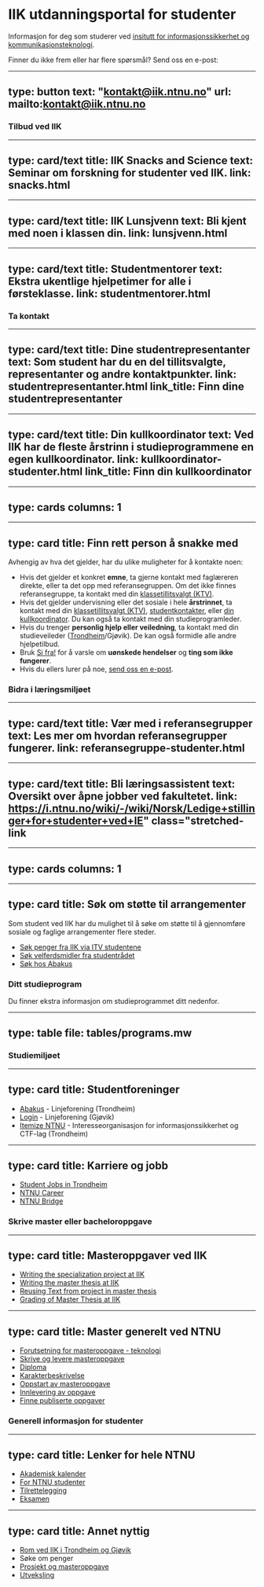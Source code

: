 # IIK utdanningsportal for studenter


Informasjon for deg som studerer ved [insitutt for informasjonssikkerhet og kommunikasjonsteknologi](https://ntnu.no/iik).

Finner du ikke frem eller har flere spørsmål? Send oss en e-post: 

---
type: button
text: "kontakt@iik.ntnu.no"
url: mailto:kontakt@iik.ntnu.no
---



### Tilbud ved IIK



---
type: card/text
title: IIK Snacks and Science
text: Seminar om forskning for studenter ved IIK.
link: snacks.html
---

---
type: card/text
title: IIK Lunsjvenn
text: Bli kjent med noen i klassen din.
link: lunsjvenn.html
---

---
type: card/text
title: Studentmentorer
text: Ekstra ukentlige hjelpetimer for alle i førsteklasse.
link: studentmentorer.html
---


### Ta kontakt


---
type: card/text
title: Dine studentrepresentanter
text: Som student har du en del tillitsvalgte, representanter og andre kontaktpunkter.
link: studentrepresentanter.html
link_title: Finn dine studentrepresentanter
---

---
type: card/text
title: Din kullkoordinator
text: Ved IIK har de fleste årstrinn i studieprogrammene en egen kullkoordinator.
link: kullkoordinator-studenter.html
link_title: Finn din kullkoordinator
---


---
type: cards
columns: 1
---


---
type: card
title: Finn rett person å snakke med
---
Avhengig av hva det gjelder, har du ulike muligheter for å kontakte noen:
*   Hvis det gjelder et konkret **emne**, ta gjerne kontakt med faglæreren direkte, eller ta det opp med referansegruppen. Om det ikke finnes referansegruppe, ta kontakt med din [klassetillitsvalgt (KTV)](studentrepresentanter.html).
*   Hvis det gjelder undervisning eller det sosiale i hele **årstrinnet**, ta kontakt med din [klassetillitsvalgt (KTV)](studentrepresentanter.html), [studentkontakter](studentrepresentanter.html), eller [din kullkoordinator](kullkoordinator-studenter.html). Du kan også ta kontakt med din studieprogramleder.
*   Hvis du trenger **personlig hjelp eller veiledning**, ta kontakt med din studieveileder ([Trondheim](mailto:studieveileder@komtek.ntnu.no)/Gjøvik). De kan også formidle alle andre hjelpetilbud.
*   Bruk [Si fra!](https://i.ntnu.no/sifra-ansatt) for å varsle om **uønskede hendelser** og **ting som ikke fungerer**.
*   Hvis du ellers lurer på noe, [send oss en e-post](mailto:kontakt@iik.ntnu.no).





### Bidra i læringsmiljøet


---
type: card/text
title: Vær med i referansegrupper
text: Les mer om hvordan referansegrupper fungerer.
link: referansegruppe-studenter.html
---

---
type: card/text
title: Bli læringsassistent
text: Oversikt over åpne jobber ved fakultetet.
link: https://i.ntnu.no/wiki/-/wiki/Norsk/Ledige+stillinger+for+studenter+ved+IE" class="stretched-link
---


---
type: cards
columns: 1
---


---
type: card
title: Søk om støtte til arrangementer
---
Som student ved IIK har du mulighet til å søke om støtte til å gjennomføre sosiale og faglige arrangementer flere steder.
*   [Søk penger fra IIK via ITV studentene](https://forms.office.com/Pages/ResponsePage.aspx?id=cgahCS-CZ0SluluzdZZ8BdJ-PJxmVTVEsxockEXQ7BNUQVQyQlgzNVNHSEE4TUpSVVlIUTE0Vk8wRC4u&origin=Invitation&channel=0)
*   [Søk velferdsmidler fra studentrådet](https://ie.studentrad.no/)
*   [Søk hos Abakus](https://abakus.no/pages/arrangementer/88-klassearrangementer)



### Ditt studieprogram

Du finner ekstra informasjon om studieprogrammet ditt nedenfor.


---
type: table
file: tables/programs.mw
---




### Studiemiljøet


---
type: card
title: Studentforeninger
---
*   [Abakus](https://abakus.no/) - Linjeforening (Trondheim)
*   [Login](https://login.no) - Linjeforening (Gjøvik)
*   [Itemize NTNU](https://itemize.no/) - Interesseorganisasjon for informasjonssikkerhet og CTF-lag (Trondheim)


---
type: card
title: Karriere og jobb
---
*   [Student Jobs in Trondheim](https://i.ntnu.no/wiki/-/wiki/Norsk/Ledige+stillinger+for+studenter+ved+IE)
*   [NTNU Career](https://www.ntnu.edu/career)
*   [NTNU Bridge](http://www.ntnu.no/bridge)



### Skrive master eller bacheloroppgave


---
type: card
title: Masteroppgaver ved IIK
---
*   [Writing the specialization project at IIK](https://i.ntnu.no/wiki/-/wiki/English/Specialization+Project+-+IIK)
*   [Writing the master thesis at IIK](https://i.ntnu.no/wiki/-/wiki/English/Master+Thesis+-+IIK)
*   [Reusing Text from project in master thesis](https://i.ntnu.no/wiki/-/wiki/English/Reuse+of+text)
*   [Grading of Master Thesis at IIK](https://i.ntnu.no/wiki/-/wiki/English/Grading+MSc+theses+at+IIK)


---
type: card
title: Master generelt ved NTNU
---
*   [Forutsetning for masteroppgave - teknologi](https://i.ntnu.no/wiki/-/wiki/Norsk/Forutsetning+for+masteroppgave+-+sivilingeni%C3%B8r)
*   [Skrive og levere masteroppgave](https://i.ntnu.no/masteroppgave)
*   [Diploma](https://i.ntnu.no/wiki/-/wiki/English/Diplomas)
*   [Karakterbeskrivelse](https://i.ntnu.no/wiki/-/wiki/English/Description+of+grades+for+master+thesis)
*   [Oppstart av masteroppgave](https://i.ntnu.no/wiki/-/wiki/English/Start+your+MA+thesis+-+graduate+engineer+programmes)
*   [Innlevering av oppgave](https://i.ntnu.no/wiki/-/wiki/English/Submit+your+MA+thesis+-+Graduate+Engineer+Programmes#section-Submit+your+MA+thesis+-+Graduate+Engineer+Programmes-Extended+deadline)
*   [Finne publiserte oppgaver](http://ntnuopen.ntnu.no/ntnu-xmlui//discover?filtertype=doctype&filter_relational_operator=equals&filter=Master+thesis)


### Generell informasjon for studenter


---
type: card
title: Lenker for hele NTNU
---
*   [Akademisk kalender](https://i.ntnu.no/en/studiekalender)
*   [For NTNU studenter](https://i.ntnu.no/student)
*   [Tilrettelegging](https://i.ntnu.no/tilrettelegging)
*   [Eksamen](https://i.ntnu.no/eksamen)


---
type: card
title: Annet nyttig
---
*   [Rom ved IIK i Trondheim og Gjøvik](rom.html)
*   Søke om penger
*   [Prosjekt og masteroppgave](ttm4905.html)
*   [Utveksling](http://innsida.ntnu.no/utenlandsstudier)




